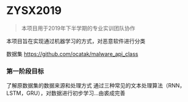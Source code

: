 # ZYSX2019

> 本项目用于2019年下半学期的专业实训团队协作

本项目旨在实现通过机器学习的方式，对恶意软件进行分类

数据集 https://github.com/ocatak/malware_api_class

### 第一阶段目标
了解原数据集的数据来源和处理方式
通过三种常见的文本处理算法（RNN，LSTM，GRU），对数据进行初步学习...由裘成完善